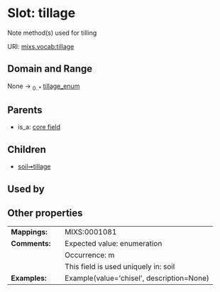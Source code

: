 
# Slot: tillage


Note method(s) used for tilling

URI: [mixs.vocab:tillage](https://w3id.org/mixs/vocab/tillage)


## Domain and Range

None &#8594;  <sub>0..\*</sub> [tillage_enum](tillage_enum.md)

## Parents

 *  is_a: [core field](core_field.md)

## Children

 *  [soil➞tillage](soil_tillage.md)

## Used by


## Other properties

|  |  |  |
| --- | --- | --- |
| **Mappings:** | | MIXS:0001081 |
| **Comments:** | | Expected value: enumeration |
|  | | Occurrence: m |
|  | | This field is used uniquely in: soil |
| **Examples:** | | Example(value='chisel', description=None) |

